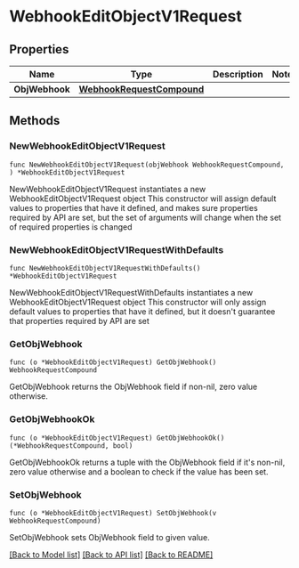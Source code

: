 # WebhookEditObjectV1Request

## Properties

Name | Type | Description | Notes
------------ | ------------- | ------------- | -------------
**ObjWebhook** | [**WebhookRequestCompound**](WebhookRequestCompound.md) |  | 

## Methods

### NewWebhookEditObjectV1Request

`func NewWebhookEditObjectV1Request(objWebhook WebhookRequestCompound, ) *WebhookEditObjectV1Request`

NewWebhookEditObjectV1Request instantiates a new WebhookEditObjectV1Request object
This constructor will assign default values to properties that have it defined,
and makes sure properties required by API are set, but the set of arguments
will change when the set of required properties is changed

### NewWebhookEditObjectV1RequestWithDefaults

`func NewWebhookEditObjectV1RequestWithDefaults() *WebhookEditObjectV1Request`

NewWebhookEditObjectV1RequestWithDefaults instantiates a new WebhookEditObjectV1Request object
This constructor will only assign default values to properties that have it defined,
but it doesn't guarantee that properties required by API are set

### GetObjWebhook

`func (o *WebhookEditObjectV1Request) GetObjWebhook() WebhookRequestCompound`

GetObjWebhook returns the ObjWebhook field if non-nil, zero value otherwise.

### GetObjWebhookOk

`func (o *WebhookEditObjectV1Request) GetObjWebhookOk() (*WebhookRequestCompound, bool)`

GetObjWebhookOk returns a tuple with the ObjWebhook field if it's non-nil, zero value otherwise
and a boolean to check if the value has been set.

### SetObjWebhook

`func (o *WebhookEditObjectV1Request) SetObjWebhook(v WebhookRequestCompound)`

SetObjWebhook sets ObjWebhook field to given value.



[[Back to Model list]](../README.md#documentation-for-models) [[Back to API list]](../README.md#documentation-for-api-endpoints) [[Back to README]](../README.md)


